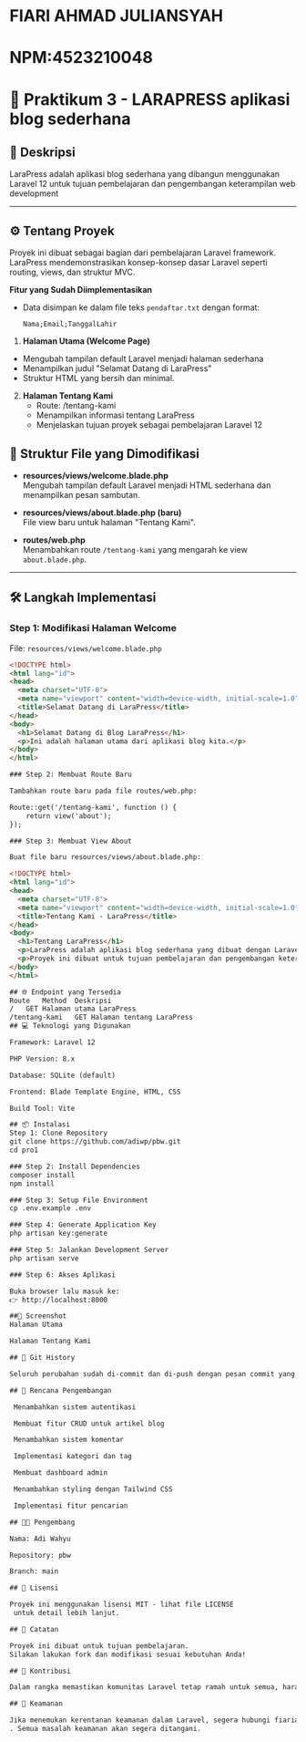 # **FIARI AHMAD JULIANSYAH**

# **NPM:4523210048**



# 📌 Praktikum 3 - LARAPRESS aplikasi blog sederhana

## 📝 Deskripsi
LaraPress adalah aplikasi blog sederhana yang dibangun menggunakan Laravel 12 untuk tujuan pembelajaran dan pengembangan keterampilan web development

---

## ⚙️ **Tentang Proyek**
Proyek ini dibuat sebagai bagian dari pembelajaran Laravel framework. LaraPress mendemonstrasikan konsep-konsep dasar Laravel seperti routing, views, dan struktur MVC.

**Fitur yang Sudah Diimplementasikan**
   - Data disimpan ke dalam file teks `pendaftar.txt` dengan format:
     ```
     Nama;Email;TanggalLahir
     ```

1. **Halaman Utama (Welcome Page)**
  - Mengubah tampilan default Laravel menjadi halaman sederhana
  - Menampilkan judul "Selamat Datang di LaraPress"
  - Struktur HTML yang bersih dan minimal.

2. **Halaman Tentang Kami**
   - Route: /tentang-kami
   - Menampilkan informasi tentang LaraPress
   - Menjelaskan tujuan proyek sebagai pembelajaran Laravel 12

## 📁 Struktur File yang Dimodifikasi
- **resources/views/welcome.blade.php**  
  Mengubah tampilan default Laravel menjadi HTML sederhana dan menampilkan pesan sambutan.  

- **resources/views/about.blade.php (baru)**  
  File view baru untuk halaman "Tentang Kami".  

- **routes/web.php**  
  Menambahkan route `/tentang-kami` yang mengarah ke view `about.blade.php`.

---

## 🛠️ Langkah Implementasi

### Step 1: Modifikasi Halaman Welcome
File: `resources/views/welcome.blade.php`
```html
<!DOCTYPE html>
<html lang="id">
<head>
  <meta charset="UTF-8">
  <meta name="viewport" content="width=device-width, initial-scale=1.0">
  <title>Selamat Datang di LaraPress</title>
</head>
<body>
  <h1>Selamat Datang di Blog LaraPress</h1>
  <p>Ini adalah halaman utama dari aplikasi blog kita.</p>
</body>
</html>

### Step 2: Membuat Route Baru

Tambahkan route baru pada file routes/web.php:

Route::get('/tentang-kami', function () {
    return view('about');
});

### Step 3: Membuat View About

Buat file baru resources/views/about.blade.php:

<!DOCTYPE html>
<html lang="id">
<head>
  <meta charset="UTF-8">
  <meta name="viewport" content="width=device-width, initial-scale=1.0">
  <title>Tentang Kami - LaraPress</title>
</head>
<body>
  <h1>Tentang LaraPress</h1>
  <p>LaraPress adalah aplikasi blog sederhana yang dibuat dengan Laravel 12.</p>
  <p>Proyek ini dibuat untuk tujuan pembelajaran dan pengembangan keterampilan.</p>
</body>
</html>

## 🌐 Endpoint yang Tersedia
Route	Method	Deskripsi
/	GET	Halaman utama LaraPress
/tentang-kami	GET	Halaman tentang LaraPress
## 💻 Teknologi yang Digunakan

Framework: Laravel 12

PHP Version: 8.x

Database: SQLite (default)

Frontend: Blade Template Engine, HTML, CSS

Build Tool: Vite

## 📦 Instalasi
Step 1: Clone Repository
git clone https://github.com/adiwp/pbw.git
cd pro1

### Step 2: Install Dependencies
composer install
npm install

### Step 3: Setup File Environment
cp .env.example .env

### Step 4: Generate Application Key
php artisan key:generate

### Step 5: Jalankan Development Server
php artisan serve

### Step 6: Akses Aplikasi

Buka browser lalu masuk ke:
👉 http://localhost:8000

##📸 Screenshot
Halaman Utama

Halaman Tentang Kami

## 🔄 Git History

Seluruh perubahan sudah di-commit dan di-push dengan pesan commit yang jelas untuk setiap modifikasi.

## 📝 Rencana Pengembangan

 Menambahkan sistem autentikasi

 Membuat fitur CRUD untuk artikel blog

 Menambahkan sistem komentar

 Implementasi kategori dan tag

 Membuat dashboard admin

 Menambahkan styling dengan Tailwind CSS

 Implementasi fitur pencarian

## 👨‍💻 Pengembang

Nama: Adi Wahyu

Repository: pbw

Branch: main

## 📄 Lisensi

Proyek ini menggunakan lisensi MIT - lihat file LICENSE
 untuk detail lebih lanjut.

## 📜 Catatan

Proyek ini dibuat untuk tujuan pembelajaran.
Silakan lakukan fork dan modifikasi sesuai kebutuhan Anda!

## 🤝 Kontribusi

Dalam rangka memastikan komunitas Laravel tetap ramah untuk semua, harap patuhi Code of Conduct.

## 🔐 Keamanan

Jika menemukan kerentanan keamanan dalam Laravel, segera hubungi fiariahmad di fiariahmad@laravel.com
. Semua masalah keamanan akan segera ditangani.
